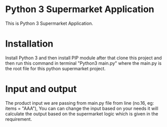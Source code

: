 # Python 3 Supermarket Application

This is Python 3 Supermarket Application.

# Installation
Install Python 3 and then install PIP module after that clone this project and then run this command in terminal "Python3 main.py" where the main.py is the root file for this python supermarket project.

# Input and output
The product input we are passing from main.py file from line (no.16, eg: items = "AAA"), You can can change the input based on your needs it will calculate the output based on the supermarket logic which is given in the requirement.